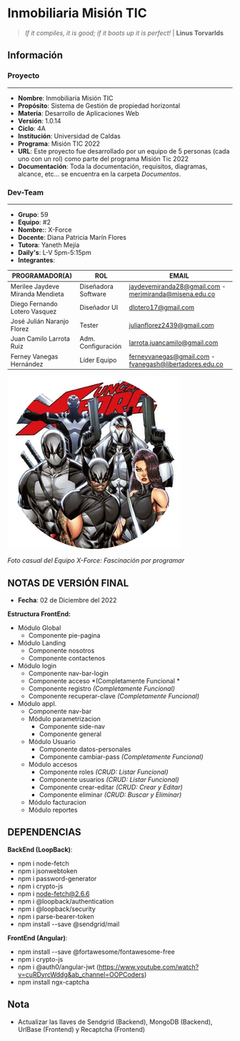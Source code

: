 # Inmobiliaria Misión TIC

> *If it compiles, it is good; if it boots up it is perfect!* |  **Linus Torvarlds**


## Información

### Proyecto
------
* **Nombre**: Inmobiliaria Misión TIC
* **Propósito**: Sistema de Gestión de propiedad horizontal
* **Materia**: Desarrollo de Aplicaciones Web
* **Versión**: 1.0.14
* **Ciclo**: 4A
* **Institución**: Universidad de Caldas
* **Programa**: Misión TIC 2022
* **URL**: Este proyecto fue desarrollado por un equipo de 5 personas (cada uno con un rol) como parte del programa Misión Tic 2022
* **Documentación**: Toda la documentación, requisitos, diagramas, alcance, etc... se encuentra en la carpeta _Documentos_.

### Dev-Team
------
* **Grupo**: 59
* **Equipo**: #2
* **Nombre:**: X-Force
* **Docente**: Diana Patricia Marín Flores
* **Tutora**: Yaneth Mejía
* **Daily's**: L-V 5pm-5:15pm
* **Integrantes**:

| PROGRAMADOR(A) | ROL | EMAIL | 
| ------- | ------- | ------- |
| Merilee Jaydeve Miranda Mendieta | Diseñadora Software | jaydevemiranda28@gmail.com - merjmiranda@misena.edu.co |
| Diego Fernando Lotero Vasquez | Diseñador UI | dlotero17@gmail.com |
| José Julián Naranjo Florez | Tester| julianflorez2439@gmail.com |
| Juan Camilo Larrota Ruiz | Adm. Configuración | larrota.juancamilo@gmail.com |
| Ferney Vanegas Hernández | Líder Equipo | ferneyvanegas@gmail.com - fvanegash@libertadores.edu.co |


![XForce](Img/xforce-team-circle.png 'X-Force')

*Foto casual del Equipo X-Force: Fascinación por programar*

## NOTAS DE VERSIÓN FINAL
* **Fecha**: 02 de Diciembre del 2022

**Estructura FrontEnd:**
* Módulo Global
    * Componente pie-pagina
* Módulo Landing
    * Componente nosotros
    * Componente contactenos
* Módulo login
    * Componente nav-bar-login
    * Componente acceso *(Completamente Funcional *
    * Componente registro *(Completamente Funcional)*
    * Componente recuperar-clave *(Completamente Funcional)*
* Módulo appl.
    * Componente nav-bar
    * Módulo parametrizacion
        * Componente side-nav
        * Componente general
    * Módulo Usuario
        * Componente datos-personales
        * Componente cambiar-pass *(Completamente Funcional)*
    * Módulo accesos
        * Componente roles *(CRUD: Listar Funcional)*
        * Componente usuarios *(CRUD: Listar Funcional)*
        * Componente crear-editar *(CRUD: Crear y Editar)*
        * Componente eliminar *(CRUD: Buscar y Eliminar)*
    * Módulo facturacion
    * Módulo reportes

## DEPENDENCIAS
**BackEnd (LoopBack)**:
* npm i node-fetch
* npm i jsonwebtoken
* npm i password-generator
* npm i crypto-js
* npm i node-fetch@2.6.6
* npm i @loopback/authentication
* npm i @loopback/security
* npm i parse-bearer-token
* npm install --save @sendgrid/mail

**FrontEnd (Angular)**:
* npm install --save @fortawesome/fontawesome-free
* npm i crypto-js
* npm i @auth0/angular-jwt (https://www.youtube.com/watch?v=cuRDyrcWddg&ab_channel=OOPCoders)
* npm install ngx-captcha

## Nota
* Actualizar las llaves de Sendgrid (Backend), MongoDB (Backend), UrlBase (Frontend) y Recaptcha (Frontend)